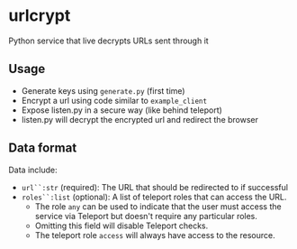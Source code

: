# urlcrypt
Python service that live decrypts URLs sent through it

## Usage

* Generate keys using `generate.py` (first time)
* Encrypt a url using code similar to `example_client`
* Expose listen.py in a secure way (like behind teleport)
* listen.py will decrypt the encrypted url and redirect the browser

## Data format

Data include:

* `url``:str` (required): The URL that should be redirected to if successful
* `roles``:list` (optional): A list of teleport roles that can access the URL. 
  * The role `any` can be used to indicate that the user must access the service via Teleport but doesn't require any particular roles.
  * Omitting this field will disable Teleport checks.
  * The teleport role `access` will always have access to the resource.